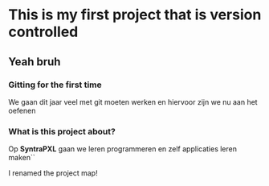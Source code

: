 # This is my first project that is version controlled

## Yeah bruh

### Gitting for the first time

We gaan dit jaar veel met git moeten werken en hiervoor zijn we nu aan het oefenen

### What is this project about? 
Op **SyntraPXL** gaan we leren programmeren en zelf applicaties leren maken``

I renamed the project map!